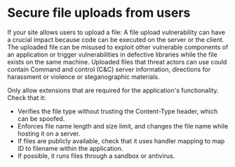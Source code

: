# Secure file uploads from users

If your site allows users to upload a file: A file upload vulnerability can have a crucial impact because code can be executed on the server or the client. The uploaded file can be misused to exploit other vulnerable components of an application or trigger vulnerabilities in defective libraries while the file exists on the same machine. Uploaded files that threat actors can use could contain Command and control (C&C) server information, directions for harassment or violence or steganographic materials.

Only allow extensions that are required for the application's functionality. Check that it:
* Verifies the file type without trusting the Content-Type header, which can be spoofed.
* Enforces file name length and size limit, and changes the file name while hosting it on a server.
* If files are publicly available, check that it uses handler mapping to map ID to filename within the application.
* If possible, it runs files through a sandbox or antivirus.


